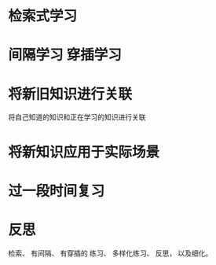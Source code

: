 # 检索式学习
# 间隔学习 穿插学习
# 将新旧知识进行关联
将自己知道的知识和正在学习的知识进行关联
# 将新知识应用于实际场景
# 过一段时间复习
# 反思
检索、 有间隔、 有穿插的
练习、 多样化练习、 反思， 以及细化。